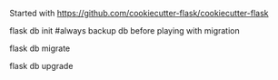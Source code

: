Started with https://github.com/cookiecutter-flask/cookiecutter-flask

flask db init
#always backup db before playing with migration

flask db migrate

flask db upgrade
